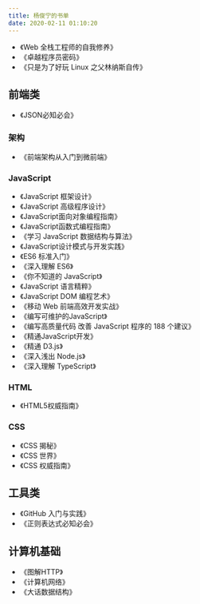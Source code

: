```yaml
---
title: 杨俊宁的书单
date: 2020-02-11 01:10:20
---
```


- 《Web 全栈工程师的自我修养》
- 《卓越程序员密码》
- 《只是为了好玩 Linux 之父林纳斯自传》

<!--more-->

## 前端类

- 《JSON必知必会》

### 架构

- 《前端架构从入门到微前端》

### JavaScript

- 《JavaScript 框架设计》
- 《JavaScript 高级程序设计》
- 《JavaScript面向对象编程指南》
- 《JavaScript函数式编程指南》
- 《学习 JavaScript 数据结构与算法》
- 《JavaScript设计模式与开发实践》
- 《ES6 标准入门》
- 《深入理解 ES6》
- 《你不知道的 JavaScript》
- 《JavaScript 语言精粹》
- 《JavaScript DOM 编程艺术》
- 《移动 Web 前端高效开发实战》
- 《编写可维护的JavaScript》
- 《编写高质量代码 改善 JavaScript 程序的 188 个建议》
- 《精通JavaScript开发》
- 《精通 D3.js》
- 《深入浅出 Node.js》
- 《深入理解 TypeScript》

### HTML

- 《HTML5权威指南》

### CSS

- 《CSS 揭秘》
- 《CSS 世界》
- 《CSS 权威指南》

## 工具类

- 《GitHub 入门与实践》
- 《正则表达式必知必会》

## 计算机基础

- 《图解HTTP》
- 《计算机网络》
- 《大话数据结构》
